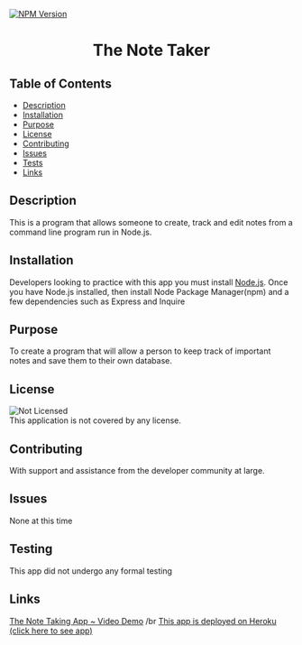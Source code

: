 [![NPM Version](https://img.shields.io/npm/v/npm.svg?style=flat)]()
<br />

  <h1 align="center"> The Note Taker </h1>
     
  ## Table of Contents
  - [Description](#description)
  - [Installation](#installation)
  - [Purpose](#purpose)
  - [License](#license)
  - [Contributing](#contributing)
  - [Issues](#issues)
  - [Tests](#tests)
  - [Links](#links)
  ## Description
   This is a program that allows someone to create, track and edit notes from a command line program run in Node.js.
  ## Installation
   Developers looking to practice with this app you must install [Node.js](https://nodejs.org/en/).  Once you have Node.js installed, then install Node Package Manager(npm) and a few dependencies such as Express and Inquire

## Purpose

To create a program that will allow a person to keep track of important notes and save them to their own database.

## License

![Not Licensed](https://img.shields.io/badge/license--tertiary)
<br />
This application is not covered by any license.

## Contributing

With support and assistance from the developer community at large.

## Issues

None at this time

## Testing

This app did not undergo any formal testing

## Links

[The Note Taking App ~ Video Demo](https://youtu.be/OSGtYnhvZoc)
/br
[This app is deployed on Heroku (click here to see app)](https://dashboard.heroku.com/apps/stark-castle-00977)

